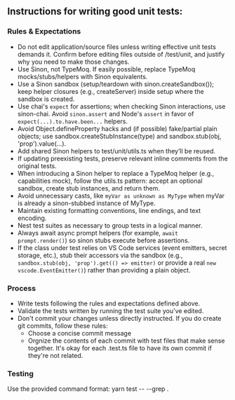 ## Instructions for writing good unit tests:

### Rules & Expectations

-   Do not edit application/source files unless writing effective unit tests demands it. Confirm before editing files outside of /test/unit, and justify why you need to make those changes.
-   Use Sinon, not TypeMoq. If easily possible, replace TypeMoq mocks/stubs/helpers with Sinon equivalents.
-   Use a Sinon sandbox (setup/teardown with sinon.createSandbox()); keep helper closures (e.g., createServer) inside setup where the
    sandbox is created.
-   Use chai's `expect` for assertions; when checking Sinon interactions, use sinon-chai. Avoid `sinon.assert` and Node's `assert` in favor of `expect(...).to.have.been...` helpers.
-   Avoid Object.defineProperty hacks and (if possible) fake/partial plain objects; use sandbox.createStubInstance(type) and sandbox.stub(obj, 'prop').value(...).
-   Add shared Sinon helpers to test/unit/utils.ts when they’ll be reused.
-   If updating preexisting tests, preserve relevant inline comments from the original tests.
-   When introducing a Sinon helper to replace a TypeMoq helper (e.g., capabilities mock), follow the utils.ts pattern: accept an optional
    sandbox, create stub instances, and return them.
-   Avoid unnecessary casts, like `myVar as unknown as MyType` when myVar is already a sinon-stubbed instance of MyType.
-   Maintain existing formatting conventions, line endings, and text encoding.
-   Nest test suites as necessary to group tests in a logical manner.
-   Always await async prompt helpers (for example, `await prompt.render()`) so sinon stubs execute before assertions.
-   If the class under test relies on VS Code services (event emitters, secret storage, etc.), stub their accessors via the sandbox (e.g., `sandbox.stub(obj, 'prop').get(() => emitter)` or provide a real `new vscode.EventEmitter()`) rather than providing a plain object.

### Process

-   Write tests following the rules and expectations defined above.
-   Validate the tests written by running the test suite you've edited.
-   Don't commit your changes unless directly instructed. If you do create git commits, follow these rules:
    -   Choose a concise commit message
    -   Orgnize the contents of each commit with test files that make sense together. It's okay for each .test.ts file to have its own commit if they're not related.

### Testing

Use the provided command format: yarn test -- --grep <test suite name>.
